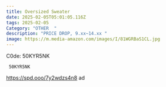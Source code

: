 ```yaml
---
title: Oversized Sweater
date: 2025-02-05T05:01:05.116Z
tags: 2025-02-05
Category: "OTHER  "
description: "PRICE DROP, 9.xx~14.xx "
image: https://m.media-amazon.com/images/I/81WGRBaS1CL.jpg
---
```


C0de:  50KYR5NK

<pre class="language-javascript"><code

class="language-javascript"> 50KYR5NK </code></pre>

https://spd.ooo/7y2wdzs4n8   ad